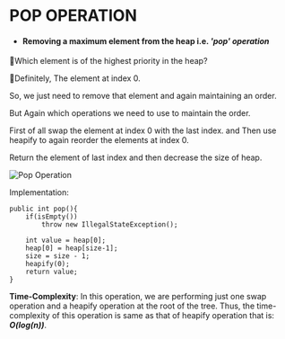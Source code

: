 # POP OPERATION

- #### Removing a maximum element from the heap i.e. *'pop' operation*

📝Which element is of the highest priority in the heap?

🎯Definitely, The element at index 0. 

So, we just need to remove that element and again maintaining an order.

But Again which operations we need to use to maintain the order.

First of all swap the element at index 0 with the last index. and Then use heapify to again reorder the elements at index 0.

Return the element of last index and then decrease the size of heap.

![Pop Operation](https://i.imgur.com/x5nSkP5.gif)

Implementation:

    public int pop(){
        if(isEmpty())
            throw new IllegalStateException();

        int value = heap[0];
        heap[0] = heap[size-1];
        size = size - 1;
        heapify(0);
        return value;
    }
    
**Time-Complexity**: In this operation, we are performing just one swap operation and a heapify operation at the root of the tree. Thus, the time-complexity of this operation is same as that of heapify operation that is: ***O(log(n))***.
